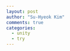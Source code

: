 ```yaml
---
layout: post
author: "Su-Hyeok Kim"
comments: true
categories:
  - unity
  - try
---
```



<!--
  texture compression
  forward lighting, deffered lighting
  batching, drawcall, setpass
-->
